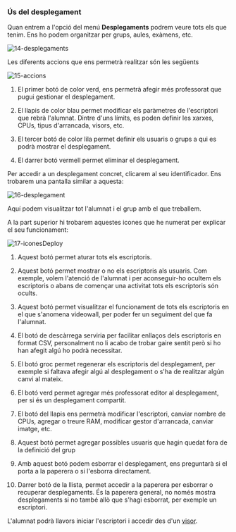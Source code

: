 ### Ús del desplegament

Quan entrem a l'opció del menú **Desplegaments** podrem veure tots els que tenim. Ens ho podem organitzar per grups, aules, exàmens, etc.

![14-desplegaments](https://github.com/user-attachments/assets/bb9db626-c72b-4a07-95bd-4ca17325ae83)

Les diferents accions que ens permetrà realitzar són les següents

![15-accions](https://github.com/user-attachments/assets/172d59c0-afb4-4a28-95a9-ffa6f99411ed)

1. El primer botó de color verd, ens permetrà afegir més professorat que pugui gestionar el desplegament.

2. El llapis de color blau permet modificar els paràmetres de l'escriptori que rebrà l'alumnat. Dintre d'uns límits, es poden definir les xarxes, CPUs, tipus d'arrancada, visors, etc.

3. El tercer botó de color lila permet definir els usuaris o grups a qui es podrà mostrar el desplegament.

4. El darrer botó vermell permet eliminar el desplegament.

Per accedir a un desplegament concret, clicarem al seu identificador. Ens trobarem una pantalla similar a aquesta:

![16-desplegament](https://github.com/user-attachments/assets/3ed30eb1-5c0f-4ae2-9d26-5130d199b44b)

Aquí podem visualitzar tot l'alumnat i el grup amb el que treballem.

A la part superior hi trobarem aquestes icones que he numerat per explicar el seu funcionament:

![17-iconesDeploy](https://github.com/user-attachments/assets/8ce4d9b4-89e3-406e-b7f4-5399ab01d2d6)

1. Aquest botó permet aturar tots els escriptoris.

2. Aquest botó permet mostrar o no els escriptoris als usuaris. Com exemple, volem l'atenció de l'alumnat i per aconseguir-ho ocultem els escriptoris o abans de començar una activitat tots els escriptoris són ocults.

3. Aquest botó permet visualitzar el funcionament de tots els escriptoris en el que s'anomena videowall, per poder fer un seguiment del que fa l'alumnat.

4. El botó de descàrrega serviria per facilitar enllaços dels escriptoris en format CSV, personalment no li acabo de trobar gaire sentit però si ho han afegit algú ho podrà necessitar.

5. El botó groc permet regenerar els escriptoris del desplegament, per exemple si faltava afegir algú al desplegament o s'ha de realitzar algún canvi al mateix.

6. El botó verd permet agregar més professorat editor al desplegament, per si és un desplegament compartit.

7. El botó del llapis ens permetrà modificar l'escriptori, canviar nombre de CPUs, agregar o treure RAM, modificar gestor d'arrancada, canviar imatge, etc.

8. Aquest botó permet agregar possibles usuaris que hagin quedat fora de la definició del grup

9. Amb aquest botó podem esborrar el desplegament, ens preguntarà si el porta a la paperera o si l'esborra directament.

10. Darrer botó de la llista, permet accedir a la paperera per esborrar o recuperar desplegaments. És la paperera general, no només mostra desplegaments si no també allò que s'hagi esborrat, per exemple un escriptori.

L'alumnat podrà llavors iniciar l'escriptori i accedir des d'un [visor](https://github.com/llferreres/IsardVDI-SMX-MP0227/blob/main/documentacio/extra-info/e02-Visors.md).
